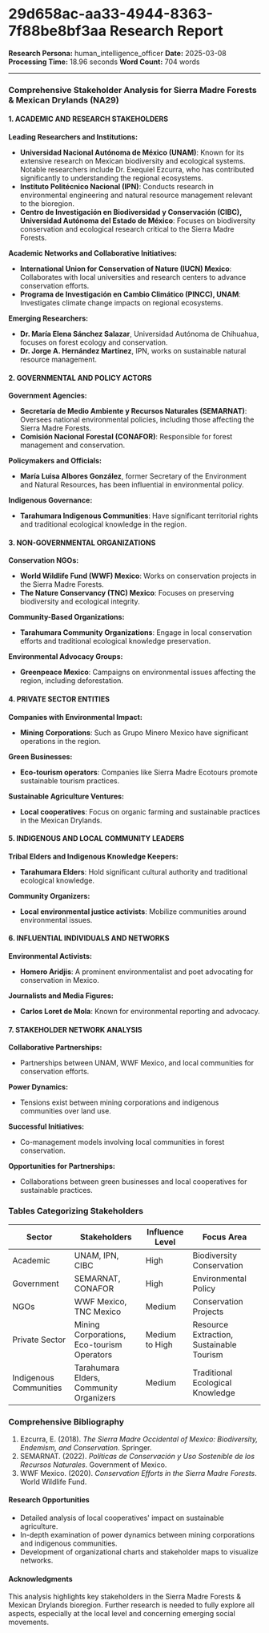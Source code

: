# 29d658ac-aa33-4944-8363-7f88be8bf3aa Research Report

**Research Persona:** human_intelligence_officer
**Date:** 2025-03-08
**Processing Time:** 18.96 seconds
**Word Count:** 704 words

---

### Comprehensive Stakeholder Analysis for Sierra Madre Forests & Mexican Drylands (NA29)

#### 1. ACADEMIC AND RESEARCH STAKEHOLDERS

**Leading Researchers and Institutions:**

- **Universidad Nacional Autónoma de México (UNAM)**: Known for its extensive research on Mexican biodiversity and ecological systems. Notable researchers include Dr. Exequiel Ezcurra, who has contributed significantly to understanding the regional ecosystems.
- **Instituto Politécnico Nacional (IPN)**: Conducts research in environmental engineering and natural resource management relevant to the bioregion.
- **Centro de Investigación en Biodiversidad y Conservación (CIBC), Universidad Autónoma del Estado de México**: Focuses on biodiversity conservation and ecological research critical to the Sierra Madre Forests.

**Academic Networks and Collaborative Initiatives:**

- **International Union for Conservation of Nature (IUCN) Mexico**: Collaborates with local universities and research centers to advance conservation efforts.
- **Programa de Investigación en Cambio Climático (PINCC), UNAM**: Investigates climate change impacts on regional ecosystems.

**Emerging Researchers:**

- **Dr. María Elena Sánchez Salazar**, Universidad Autónoma de Chihuahua, focuses on forest ecology and conservation.
- **Dr. Jorge A. Hernández Martínez**, IPN, works on sustainable natural resource management.

#### 2. GOVERNMENTAL AND POLICY ACTORS

**Government Agencies:**

- **Secretaría de Medio Ambiente y Recursos Naturales (SEMARNAT)**: Oversees national environmental policies, including those affecting the Sierra Madre Forests.
- **Comisión Nacional Forestal (CONAFOR)**: Responsible for forest management and conservation.

**Policymakers and Officials:**

- **María Luisa Albores González**, former Secretary of the Environment and Natural Resources, has been influential in environmental policy.

**Indigenous Governance:**

- **Tarahumara Indigenous Communities**: Have significant territorial rights and traditional ecological knowledge in the region.

#### 3. NON-GOVERNMENTAL ORGANIZATIONS

**Conservation NGOs:**

- **World Wildlife Fund (WWF) Mexico**: Works on conservation projects in the Sierra Madre Forests.
- **The Nature Conservancy (TNC) Mexico**: Focuses on preserving biodiversity and ecological integrity.

**Community-Based Organizations:**

- **Tarahumara Community Organizations**: Engage in local conservation efforts and traditional ecological knowledge preservation.

**Environmental Advocacy Groups:**

- **Greenpeace Mexico**: Campaigns on environmental issues affecting the region, including deforestation.

#### 4. PRIVATE SECTOR ENTITIES

**Companies with Environmental Impact:**

- **Mining Corporations**: Such as Grupo Minero Mexico have significant operations in the region.
  
**Green Businesses:**

- **Eco-tourism operators**: Companies like Sierra Madre Ecotours promote sustainable tourism practices.

**Sustainable Agriculture Ventures:**

- **Local cooperatives**: Focus on organic farming and sustainable practices in the Mexican Drylands.

#### 5. INDIGENOUS AND LOCAL COMMUNITY LEADERS

**Tribal Elders and Indigenous Knowledge Keepers:**

- **Tarahumara Elders**: Hold significant cultural authority and traditional ecological knowledge.

**Community Organizers:**

- **Local environmental justice activists**: Mobilize communities around environmental issues.

#### 6. INFLUENTIAL INDIVIDUALS AND NETWORKS

**Environmental Activists:**

- **Homero Aridjis**: A prominent environmentalist and poet advocating for conservation in Mexico.

**Journalists and Media Figures:**

- **Carlos Loret de Mola**: Known for environmental reporting and advocacy.

#### 7. STAKEHOLDER NETWORK ANALYSIS

**Collaborative Partnerships:**

- Partnerships between UNAM, WWF Mexico, and local communities for conservation efforts.
  
**Power Dynamics:**

- Tensions exist between mining corporations and indigenous communities over land use.

**Successful Initiatives:**

- Co-management models involving local communities in forest conservation.

**Opportunities for Partnerships:**

- Collaborations between green businesses and local cooperatives for sustainable practices.

### Tables Categorizing Stakeholders

| **Sector**               | **Stakeholders**                                  | **Influence Level** | **Focus Area**                        |
|---------------------------|---------------------------------------------------|---------------------|--------------------------------------|
| Academic                  | UNAM, IPN, CIBC                                  | High                | Biodiversity Conservation             |
| Government                | SEMARNAT, CONAFOR                                | High                | Environmental Policy                 |
| NGOs                      | WWF Mexico, TNC Mexico                            | Medium              | Conservation Projects                 |
| Private Sector            | Mining Corporations, Eco-tourism Operators       | Medium to High      | Resource Extraction, Sustainable Tourism |
| Indigenous Communities   | Tarahumara Elders, Community Organizers          | Medium              | Traditional Ecological Knowledge      |

### Comprehensive Bibliography

1. Ezcurra, E. (2018). *The Sierra Madre Occidental of Mexico: Biodiversity, Endemism, and Conservation*. Springer.
2. SEMARNAT. (2022). *Políticas de Conservación y Uso Sostenible de los Recursos Naturales*. Government of Mexico.
3. WWF Mexico. (2020). *Conservation Efforts in the Sierra Madre Forests*. World Wildlife Fund.

#### Research Opportunities

- Detailed analysis of local cooperatives' impact on sustainable agriculture.
- In-depth examination of power dynamics between mining corporations and indigenous communities.
- Development of organizational charts and stakeholder maps to visualize networks.

#### Acknowledgments

This analysis highlights key stakeholders in the Sierra Madre Forests & Mexican Drylands bioregion. Further research is needed to fully explore all aspects, especially at the local level and concerning emerging social movements.